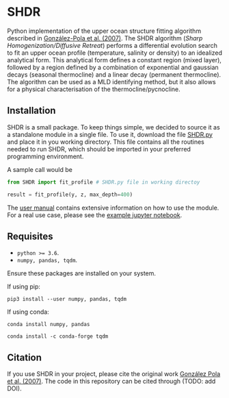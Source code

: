 # SHDR

Python implementation of the upper ocean structure fitting algorithm described in
[González-Pola et al. (2007)](https://www.sciencedirect.com/science/article/abs/pii/S0967063707002026).
The SHDR algorithm (*Sharp Homogenization/Diffusive Retreat*) performs a
differential evolution search to fit an upper ocean profile (temperature,
salinity or density) to an idealized analytical form. This analytical form
defines a constant region (mixed layer), followed by a region defined by a combination of
exponential and gaussian decays (seasonal thermocline) and a linear decay
(permanent thermocline). The algorithm can be used as a MLD identifying method,
but it also allows for a physical characterisation of the thermocline/pycnocline. 

## Installation
SHDR is a small package. To keep things simple, we decided to source it 
as a standalone module in a single file. To use it, download the file [SHDR.py](SHDR.py) 
and place it in you working directory. This file contains all the routines needed to run 
SHDR, which should be imported in your preferred programming environment. 

A sample call would be

```python
from SHDR import fit_profile # SHDR.py file in working directoy

result = fit_profile(y, z, max_depth=400)
```

The [user manual](user_manual.pdf) contains extensive information on how to use the module. 
For a real use case, please see the [example jupyter notebook](examples.ipynb).

## Requisites
* ``python >= 3.6``.
* ``numpy, pandas, tqdm``.

Ensure these packages are installed on your system.

If using pip:

``pip3 install --user numpy, pandas, tqdm``

If using conda:

``conda install numpy, pandas ``

``conda install -c conda-forge tqdm``

## Citation
If you use SHDR in your project, please cite the
original work [González Pola et al. (2007)](https://www.sciencedirect.com/science/article/abs/pii/S0967063707002026). The code
in this repository can be cited through (TODO: add DOI).




